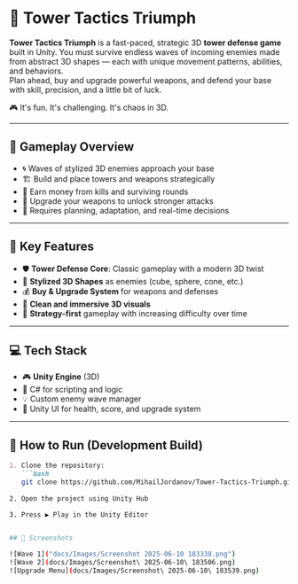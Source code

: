 # 🏰 Tower Tactics Triumph

**Tower Tactics Triumph** is a fast-paced, strategic 3D **tower defense game** built in Unity. You must survive endless waves of incoming enemies made from abstract 3D shapes — each with unique movement patterns, abilities, and behaviors.  
Plan ahead, buy and upgrade powerful weapons, and defend your base with skill, precision, and a little bit of luck.

🎮 It's fun. It's challenging. It's chaos in 3D.

---

## 🧠 Gameplay Overview

- 🌀 Waves of stylized 3D enemies approach your base
- 🏗️ Build and place towers and weapons strategically
- 💸 Earn money from kills and surviving rounds
- 🔧 Upgrade your weapons to unlock stronger attacks
- 🧠 Requires planning, adaptation, and real-time decisions

---

## 🎯 Key Features

- 🛡️ **Tower Defense Core**: Classic gameplay with a modern 3D twist
- 🧱 **Stylized 3D Shapes** as enemies (cube, sphere, cone, etc.)
- 💰 **Buy & Upgrade System** for weapons and defenses
- 🎨 **Clean and immersive 3D visuals**
- 🧠 **Strategy-first** gameplay with increasing difficulty over time

---

## 💻 Tech Stack

- 🎮 **Unity Engine** (3D)
- 🎯 C# for scripting and logic
- 💡 Custom enemy wave manager
- 🎨 Unity UI for health, score, and upgrade system

---

## 🚀 How to Run (Development Build)

```markdown
1. Clone the repository:
   ```bash
   git clone https://github.com/MihailJordanov/Tower-Tactics-Triumph.git
   
2. Open the project using Unity Hub

3. Press ▶️ Play in the Unity Editor


## 📸 Screenshots

![Wave 1]("docs/Images/Screenshot 2025-06-10 183338.png")
![Wave 2](docs/Images/Screenshot\ 2025-06-10\ 183506.png)
![Upgrade Menu](docs/Images/Screenshot\ 2025-06-10\ 183539.png)

